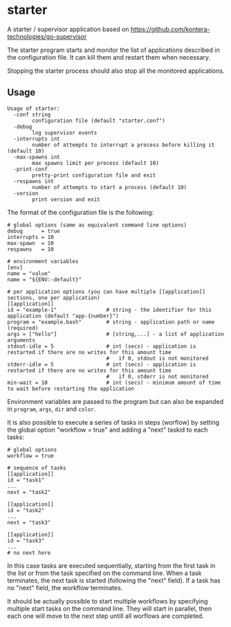 # starter
A starter / supervisor application based on https://github.com/kontera-technologies/go-supervisor

The starter program starts and monitor the list of applications described in the configuration file. It can kill them and restart them when necessary.

Stopping the starter process should also stop all the monitored applications.

Usage
-----

    Usage of starter:
      -conf string
            configuration file (default "starter.conf")
      -debug
            log supervisor events
      -interrupts int
            number of attempts to interrupt a process before killing it (default 10)
      -max-spawns int
            max spawns limit per process (default 10)
      -print-conf
            pretty-print configuration file and exit
      -respawns int
            number of attempts to start a process (default 10)
      -version
            print version and exit

The format of the configuration file is the following:

    # global options (same as equivalent command line options)
    debug      = true
    interrupts = 10
    max-spawn  = 10
    respawns   = 10

    # environment variables
    [env]
    name = "value"
    name = "${ENV:-default}"

    # per application options (you can have multiple [[application]] sections, one per application)
    [[application]]
    id = "example-1"                # string - the identifier for this application (default "app-{number}")
    program = "example.bash"        # string - application path or name (required)
    args = ["hello"]                # [string,...] - a list of application arguments
    stdout-idle = 5                 # int (secs) - application is restarted if there are no writes for this amount time
                                    #   if 0, stdout is not monitored
    stderr-idle = 5                 # int (secs) - application is restarted if there are no writes for this amount time
                                    #   if 0, stderr is not monitored
    min-wait = 10                   # int (secs) - minimum amount of time to wait before restarting the application

Environment variables are passed to the program but can also be expanded in `program`, `args`, `dir` and `color`.

It is also possible to execute a series of tasks in steps (worflow) by setting the global option "workflow = true"
and adding a "next" taskid to each tasks:

    # global options
    workflow = true

    # sequence of tasks
    [[application]]
    id = "task1"
    ...
    next = "task2"

    [[application]]
    id = "task2"
    ...
    next = "task3"

    [[application]]
    id = "task3"
    ...
    # no next here

In this case tasks are executed sequentially, starting from the first task in the list or from the task specified on the command line.
When a task terminates, the next task is started (following the "next" field). If a task has no "next" field, the workflow terminates.

It should be actually possible to start multiple workflows by specifying multiple start tasks on the command line. They will start in parallel,
then each one will move to the next step untill all worflows are completed.

